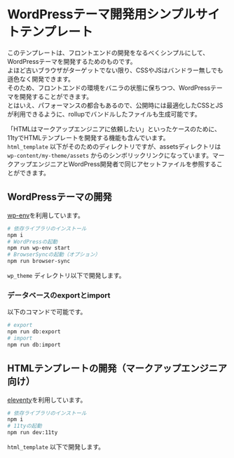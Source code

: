 # WordPressテーマ開発用シンプルサイトテンプレート

このテンプレートは、フロントエンドの開発をなるべくシンプルにして、WordPressテーマを開発するためのものです。  
よほど古いブラウザがターゲットでない限り、CSSやJSはバンドラー無しでも遜色なく開発できます。  
そのため、フロントエンドの環境をバニラの状態に保ちつつ、WordPressテーマを開発することができます。  
とはいえ、パフォーマンスの都合もあるので、公開時には最適化したCSSとJSが利用できるように、rollupでバンドルしたファイルも生成可能です。

「HTMLはマークアップエンジニアに依頼したい」といったケースのために、11tyでHTMLテンプレートを開発する機能も含んでいます。  
`html_template` 以下がそのためのディレクトリですが、assetsディレクトリは `wp-content/my-theme/assets` からのシンボリックリンクになっています。マークアップエンジニアとWordPress開発者で同じアセットファイルを参照することができます。

## WordPressテーマの開発

[wp-env](https://ja.wordpress.org/team/handbook/block-editor/reference-guides/packages/packages-env/)を利用しています。

```sh
# 依存ライブラリのインストール
npm i
# WordPressの起動
npm run wp-env start
# BrowserSyncの起動（オプション）
npm run browser-sync
```

`wp_theme` ディレクトリ以下で開発します。

### データベースのexportとimport

以下のコマンドで可能です。

```sh
# export
npm run db:export
# import
npm run db:import
```

## HTMLテンプレートの開発（マークアップエンジニア向け）

[eleventy](https://www.11ty.dev/)を利用しています。

```sh
# 依存ライブラリのインストール
npm i
# 11tyの起動
npm run dev:11ty
```

`html_template` 以下で開発します。
